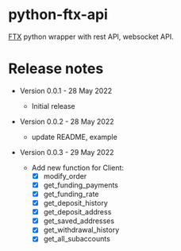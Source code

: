 # python-ftx-api

[FTX](https://ftx.com/referrals#a=121465957) python wrapper with rest API, websocket API.


# Release notes
* Version 0.0.1 - 28 May 2022
    * Initial release

* Version 0.0.2 - 28 May 2022
    * update README, example
* Version 0.0.3 - 29 May 2022
  * Add new function for Client:
    * [x] modify_order
    * [x] get_funding_payments
    * [x] get_funding_rate
    * [x] get_deposit_history
    * [x] get_deposit_address
    * [x] get_saved_addresses
    * [x] get_withdrawal_history
    * [x] get_all_subaccounts